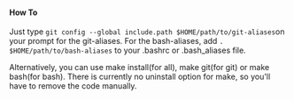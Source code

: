 #### How To

Just type `git config --global include.path $HOME/path/to/git-aliases`on your prompt for the git-aliases. For the bash-aliases, add `. $HOME/path/to/bash-aliases` to your .bashrc or .bash_aliases file.

Alternatively, you can use make install(for all), make git(for git) or make bash(for bash). There is currently no uninstall option for make, so you'll have to remove the code manually.
